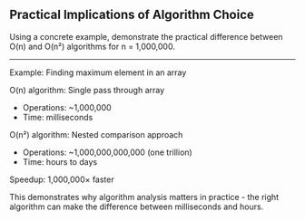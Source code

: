 ## Practical Implications of Algorithm Choice

Using a concrete example, demonstrate the practical difference between O(n) and O(n²) algorithms for n = 1,000,000.

---

Example: Finding maximum element in an array

O(n) algorithm: Single pass through array
- Operations: ~1,000,000
- Time: milliseconds

O(n²) algorithm: Nested comparison approach
- Operations: ~1,000,000,000,000 (one trillion)
- Time: hours to days

Speedup: 1,000,000× faster

This demonstrates why algorithm analysis matters in practice - the right algorithm can make the difference between milliseconds and hours.

